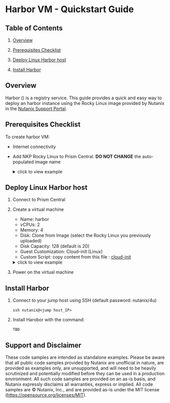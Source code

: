 # Harbor VM - Quickstart Guide

## Table of Contents

1. [Overview](#overview)

1. [Prerequisites Checklist](#prerequisites-checklist)

1. [Deploy Linux Harbor host](#deploy-linux-harbor-host)

1. [Install Harbor](#install-harbor)

## Overview

Harbor () is a registry service. This guide provides a quick and easy way to deploy an harbor instance using the Rocky Linux image provided by Nutanix in the [Nutanix Support Portal](https://portal.nutanix.com/page/downloads?product=nkp).

## Prerequisites Checklist

To create harbor VM:

- Internet connectivity
- Add NKP Rocky Linux to Prism Central. **DO NOT CHANGE** the auto-populated image name

    <details>
    <summary>click to view example</summary>
    <IMG src="./images/add_nkp_rocky_os_image.png" atl="Add NKP Rocky OS image" />
    </details>



## Deploy Linux Harbor host

1. Connect to Prism Central

1. Create a virtual machine

    - Name: harbor
    - vCPUs: 2
    - Memory: 4
    - Disk: Clone from Image (select the Rocky Linux you previously uploaded)
    - Disk Capacity: 128 (default is 20)
    - Guest Customization: Cloud-init (Linux)
    - Custom Script:
        copy content from this file : [cloud-init](./scripts/cloud-init)

    <details>
    <summary>click to view example</summary>
    <IMG src="./images/create_vm_summary.png" atl="Create VM summary" />
    </details>

1. Power on the virtual machine

## Install Harbor

1. Connect to your jump host using SSH (default password: nutanix/4u)

    ```shell
    ssh nutanix@<jump host_IP>
    ```

1. Install Harobor with the command:

    ```shell
    TBD
    ```

    

## Support and Disclaimer

These code samples are intended as standalone examples. Please be aware that all public code samples provided by Nutanix are unofficial in nature, are provided as examples only, are unsupported, and will need to be heavily scrutinized and potentially modified before they can be used in a production environment. All such code samples are provided on an as-is basis, and Nutanix expressly disclaims all warranties, express or implied. All code samples are © Nutanix, Inc., and are provided as-is under the MIT license (<https://opensource.org/licenses/MIT>).
